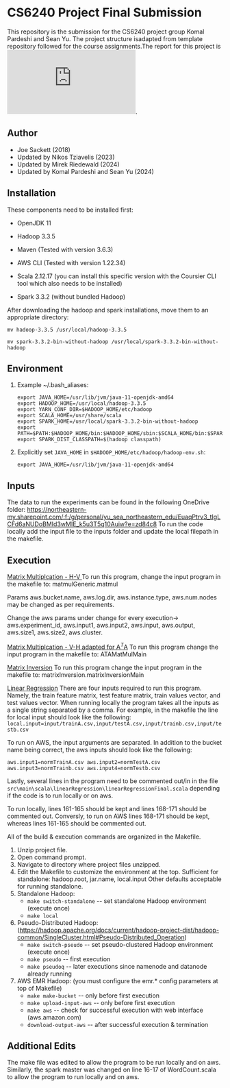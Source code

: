 # CS6240 Project Final Submission
This repository is the submission for the CS6240 project group Komal Pardeshi and Sean Yu. The project structure isadapted from template repository followed for the course assignments.The report for this project is ![here](https://github.com/kokomocha/matrix-multiplication-inversion/blob/main/Report-Matrix-Multipication-Matrix-Inversion.pdf). 


Author
-----------
- Joe Sackett (2018)
- Updated by Nikos Tziavelis (2023)
- Updated by Mirek Riedewald (2024)
- Updated by Komal Pardeshi and Sean Yu (2024)

Installation
------------
These components need to be installed first:
- OpenJDK 11
- Hadoop 3.3.5
- Maven (Tested with version 3.6.3)
- AWS CLI (Tested with version 1.22.34)

- Scala 2.12.17 (you can install this specific version with the Coursier CLI tool which also needs to be installed)
- Spark 3.3.2 (without bundled Hadoop)

After downloading the hadoop and spark installations, move them to an appropriate directory:

`mv hadoop-3.3.5 /usr/local/hadoop-3.3.5`

`mv spark-3.3.2-bin-without-hadoop /usr/local/spark-3.3.2-bin-without-hadoop`

Environment
-----------
1) Example ~/.bash_aliases:
	```
	export JAVA_HOME=/usr/lib/jvm/java-11-openjdk-amd64
	export HADOOP_HOME=/usr/local/hadoop-3.3.5
	export YARN_CONF_DIR=$HADOOP_HOME/etc/hadoop
	export SCALA_HOME=/usr/share/scala
	export SPARK_HOME=/usr/local/spark-3.3.2-bin-without-hadoop
	export PATH=$PATH:$HADOOP_HOME/bin:$HADOOP_HOME/sbin:$SCALA_HOME/bin:$SPARK_HOME/bin
	export SPARK_DIST_CLASSPATH=$(hadoop classpath)
	```

2) Explicitly set `JAVA_HOME` in `$HADOOP_HOME/etc/hadoop/hadoop-env.sh`:

	`export JAVA_HOME=/usr/lib/jvm/java-11-openjdk-amd64`

Inputs
---------
The data to run the experiments can be found in the following OneDrive folder:
https://northeastern-my.sharepoint.com/:f:/g/personal/yu_sea_northeastern_edu/EuaqPtrv3_tIgLCFd6aNUDoBMId3wMIE_k5u3T5q10Auiw?e=zd84c8
To run the code locally add the input file to the inputs folder and update the local filepath in the makefile.

Execution
---------
<ins>Matrix Multiplcation - H-V </ins>
To run this program, change the input program in the makefile to: matmulGeneric.matmul

Params aws.bucket.name, aws.log.dir, aws.instance.type, aws.num.nodes may be changed as per requirements.

Change the aws params under change for every execution-> 
aws.experiment_id, aws.input1, aws.input2, aws.input, aws.output, aws.size1, aws.size2, aws.cluster.

<ins>Matrix Multiplcation - V-H adapted for A$^T$A</ins>
To run this program change the input program in the makefile to: ATAMatMulMain

<ins>Matrix Inversion</ins>
To run this program change the input program in the makefile to: matrixInversion.matrixInversionMain

<ins>Linear Regression</ins>
There are four inputs required to run this program. Namely, the train feature matrix, test feature matrix, train values vector, and test values vector. When running locally the program takes all the inputs as a single string separated by a comma. 
For example, in the makefile the line for local input should look like the following:
`local.input=input/trainA.csv,input/testA.csv,input/trainb.csv,input/testb.csv`

To run on AWS, the input arguments are separated. In addition to the bucket name being correct, the aws inputs should look like the following:

`aws.input1=normTrainA.csv
aws.input2=normTestA.csv
aws.input3=normTrainb.csv
aws.input4=normTestb.csv`

Lastly, several lines in the program need to be commented out/in in the file `src\main\scala\linearRegression\linearRegressionFinal.scala` depending if the code is to run locally or on aws.

To run locally, lines 161-165 should be kept and lines 168-171 should be commented out.
Conversly, to run on AWS lines 168-171 should be kept, whereas lines 161-165 should be commented out.

All of the build & execution commands are organized in the Makefile.
1) Unzip project file.
2) Open command prompt.
3) Navigate to directory where project files unzipped.
4) Edit the Makefile to customize the environment at the top.
	Sufficient for standalone: hadoop.root, jar.name, local.input
	Other defaults acceptable for running standalone.
5) Standalone Hadoop:
	- `make switch-standalone`		-- set standalone Hadoop environment (execute once)
	- `make local`
6) Pseudo-Distributed Hadoop: (https://hadoop.apache.org/docs/current/hadoop-project-dist/hadoop-common/SingleCluster.html#Pseudo-Distributed_Operation)
	- `make switch-pseudo`			-- set pseudo-clustered Hadoop environment (execute once)
	- `make pseudo`					-- first execution
	- `make pseudoq`				-- later executions since namenode and datanode already running 
7) AWS EMR Hadoop: (you must configure the emr.* config parameters at top of Makefile)
	- `make make-bucket`			-- only before first execution
	- `make upload-input-aws`		-- only before first execution
	- `make aws`					-- check for successful execution with web interface (aws.amazon.com)
	- `download-output-aws`		-- after successful execution & termination
	
	
Additional Edits
----------------
The make file was edited to allow the program to be run locally and on aws. Similarly, the spark master was changed on line 16-17 of WordCount.scala to allow the program to run locally and on aws.
